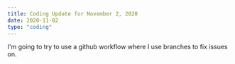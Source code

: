 ```yaml
---
title: Coding Update for November 2, 2020
date: 2020-11-02
type: "coding"
---
```


I'm going to try to use a github workflow where I use branches to fix issues on.
